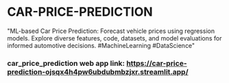 # CAR-PRICE-PREDICTION
"ML-based Car Price Prediction: Forecast vehicle prices using regression models. Explore diverse features, code, datasets, and model evaluations for informed automotive decisions. #MachineLearning #DataScience"

### car_price_prediction web app link: https://car-price-prediction-ojsqx4h4pw6ubdubmbzjxr.streamlit.app/
